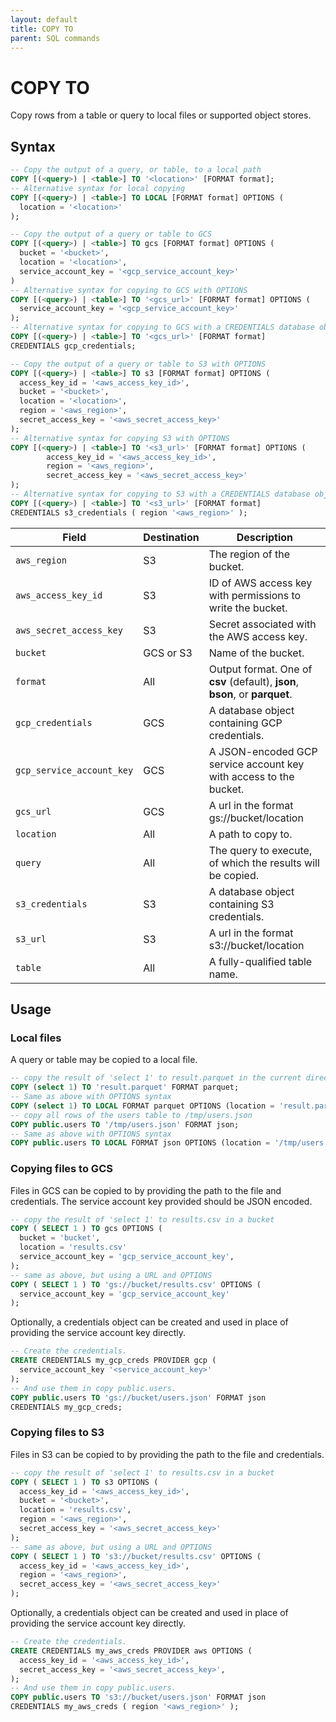 ```yaml
---
layout: default
title: COPY TO
parent: SQL commands
---
```


# COPY TO

Copy rows from a table or query to local files or supported object stores.

## Syntax

```sql
-- Copy the output of a query, or table, to a local path
COPY [(<query>) | <table>] TO '<location>' [FORMAT format];
-- Alternative syntax for local copying
COPY [(<query>) | <table>] TO LOCAL [FORMAT format] OPTIONS (
  location = '<location>'
);

-- Copy the output of a query or table to GCS
COPY [(<query>) | <table>] TO gcs [FORMAT format] OPTIONS (
  bucket = '<bucket>',
  location = '<location>',
  service_account_key = '<gcp_service_account_key>'
)
-- Alternative syntax for copying to GCS with OPTIONS
COPY [(<query>) | <table>] TO '<gcs_url>' [FORMAT format] OPTIONS (
  service_account_key = '<gcp_service_account_key>'
);
-- Alternative syntax for copying to GCS with a CREDENTIALS database object
COPY [(<query>) | <table>] TO '<gcs_url>' [FORMAT format]
CREDENTIALS gcp_credentials;

-- Copy the output of a query or table to S3 with OPTIONS
COPY [(<query>) | <table>] TO s3 [FORMAT format] OPTIONS (
  access_key_id = '<aws_access_key_id>',
  bucket = '<bucket>',
  location = '<location>',
  region = '<aws_region>',
  secret_access_key = '<aws_secret_access_key>'
);
-- Alternative syntax for copying S3 with OPTIONS
COPY [(<query>) | <table>] TO '<s3_url>' [FORMAT format] OPTIONS (
        access_key_id = '<aws_access_key_id>',
        region = '<aws_region>',
        secret_access_key = '<aws_secret_access_key>'
);
-- Alternative syntax for copying to S3 with a CREDENTIALS database object
COPY [(<query>) | <table>] TO '<s3_url>' [FORMAT format]
CREDENTIALS s3_credentials ( region '<aws_region>' );
```

| Field                     | Destination | Description                                                                  |
|---------------------------|-------------|------------------------------------------------------------------------------|
| `aws_region`              | S3          | The region of the bucket.                                                    |
| `aws_access_key_id`       | S3          | ID of AWS access key with permissions to write the bucket.                   |
| `aws_secret_access_key`   | S3          | Secret associated with the AWS access key.                                   |
| `bucket`                  | GCS or S3   | Name of the bucket.                                                          |
| `format`                  | All         | Output format. One of **csv** (default), **json**, **bson**, or **parquet**. |
| `gcp_credentials`         | GCS         | A database object containing GCP credentials.                                |
| `gcp_service_account_key` | GCS         | A JSON-encoded GCP service account key with access to the bucket.            |
| `gcs_url`                 | GCS         | A url in the format gs://bucket/location                                     |
| `location`                | All         | A path to copy to.                                                           |
| `query`                   | All         | The query to execute, of which the results will be copied.                   |
| `s3_credentials`          | S3          | A database object containing S3 credentials.                                 |
| `s3_url`                  | S3          | A url in the format s3://bucket/location                                     |
| `table`                   | All         | A fully-qualified table name.                                                |

## Usage

### Local files

A query or table may be copied to a local file.

```sql
-- copy the result of 'select 1' to result.parquet in the current directory
COPY (select 1) TO 'result.parquet' FORMAT parquet;
-- Same as above with OPTIONS syntax
COPY (select 1) TO LOCAL FORMAT parquet OPTIONS (location = 'result.parquet');
-- copy all rows of the users table to /tmp/users.json
COPY public.users TO '/tmp/users.json' FORMAT json;
-- Same as above with OPTIONS syntax
COPY public.users TO LOCAL FORMAT json OPTIONS (location = '/tmp/users.json');
```

### Copying files to GCS

Files in GCS can be copied to by providing the path to the file and credentials.
The service account key provided should be JSON encoded.

```sql
-- copy the result of 'select 1' to results.csv in a bucket
COPY ( SELECT 1 ) TO gcs OPTIONS (
  bucket = 'bucket',
  location = 'results.csv'
  service_account_key = 'gcp_service_account_key',
);
-- same as above, but using a URL and OPTIONS
COPY ( SELECT 1 ) TO 'gs://bucket/results.csv' OPTIONS (
  service_account_key = 'gcp_service_account_key'
);
```

Optionally, a credentials object can be created and used in place of providing
the service account key directly.

```sql
-- Create the credentials.
CREATE CREDENTIALS my_gcp_creds PROVIDER gcp (
  service_account_key '<service_account_key>'
);
-- And use them in copy public.users.
COPY public.users TO 'gs://bucket/users.json' FORMAT json
CREDENTIALS my_gcp_creds;
```

### Copying files to S3

Files in S3 can be copied to by providing the path to the file and credentials.

```sql
-- copy the result of 'select 1' to results.csv in a bucket
COPY ( SELECT 1 ) TO s3 OPTIONS (
  access_key_id = '<aws_access_key_id>',
  bucket = '<bucket>',
  location = 'results.csv',
  region = '<aws_region>',
  secret_access_key = '<aws_secret_access_key>'
);
-- same as above, but using a URL and OPTIONS
COPY ( SELECT 1 ) TO 's3://bucket/results.csv' OPTIONS (
  access_key_id = '<aws_access_key_id>',
  region = '<aws_region>',
  secret_access_key = '<aws_secret_access_key>'
);
```

Optionally, a credentials object can be created and used in place of providing
the service account key directly.

```sql
-- Create the credentials.
CREATE CREDENTIALS my_aws_creds PROVIDER aws OPTIONS (
  access_key_id = '<aws_access_key_id>',
  secret_access_key = '<aws_secret_access_key>',
);
-- And use them in copy public.users.
COPY public.users TO 's3://bucket/users.json' FORMAT json
CREDENTIALS my_aws_creds ( region '<aws_region>' );
```
